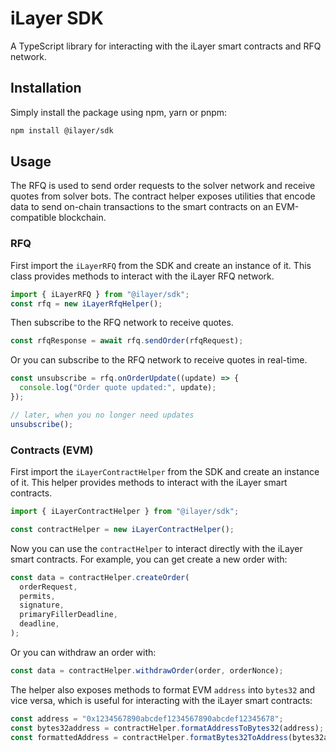 # iLayer SDK

A TypeScript library for interacting with the iLayer smart contracts and RFQ network.

## Installation

Simply install the package using npm, yarn or pnpm:

```bash
npm install @ilayer/sdk
```

## Usage

The RFQ is used to send order requests to the solver network and receive quotes from solver bots.
The contract helper exposes utilities that encode data to send on-chain transactions to the smart contracts on an EVM-compatible blockchain.

### RFQ

First import the `iLayerRFQ` from the SDK and create an instance of it. This class provides methods to interact with the iLayer RFQ network.

```typescript
import { iLayerRFQ } from "@ilayer/sdk";
const rfq = new iLayerRfqHelper();
```

Then subscribe to the RFQ network to receive quotes.

```typescript
const rfqResponse = await rfq.sendOrder(rfqRequest);
```

Or you can subscribe to the RFQ network to receive quotes in real-time.

```typescript
const unsubscribe = rfq.onOrderUpdate((update) => {
  console.log("Order quote updated:", update);
});

// later, when you no longer need updates
unsubscribe();
```

### Contracts (EVM)

First import the `iLayerContractHelper` from the SDK and create an instance of it. This helper provides methods to interact with the iLayer smart contracts.

```typescript
import { iLayerContractHelper } from "@ilayer/sdk";

const contractHelper = new iLayerContractHelper();
```

Now you can use the `contractHelper` to interact directly with the iLayer smart contracts. For example, you can get create a new order with:

```typescript
const data = contractHelper.createOrder(
  orderRequest,
  permits,
  signature,
  primaryFillerDeadline,
  deadline,
);
```

Or you can withdraw an order with:

```typescript
const data = contractHelper.withdrawOrder(order, orderNonce);
```

The helper also exposes methods to format EVM `address` into `bytes32` and vice versa, which is useful for interacting with the iLayer smart contracts:

```typescript
const address = "0x1234567890abcdef1234567890abcdef12345678";
const bytes32address = contractHelper.formatAddressToBytes32(address);
const formattedAddress = contractHelper.formatBytes32ToAddress(bytes32address);
```
